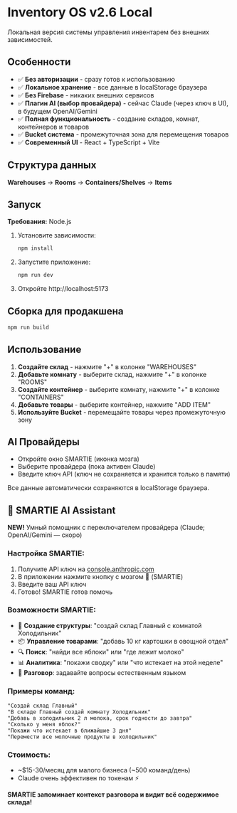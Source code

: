 # Inventory OS v2.6 Local

Локальная версия системы управления инвентарем без внешних зависимостей.

## Особенности

- ✅ **Без авторизации** - сразу готов к использованию
- ✅ **Локальное хранение** - все данные в localStorage браузера  
- ✅ **Без Firebase** - никаких внешних сервисов
- ✅ **Плагин AI (выбор провайдера)** - сейчас Claude (через ключ в UI), в будущем OpenAI/Gemini
- ✅ **Полная функциональность** - создание складов, комнат, контейнеров и товаров
- ✅ **Bucket система** - промежуточная зона для перемещения товаров
- ✅ **Современный UI** - React + TypeScript + Vite

## Структура данных

**Warehouses** → **Rooms** → **Containers/Shelves** → **Items**

## Запуск

**Требования:** Node.js

1. Установите зависимости:
   ```bash
   npm install
   ```

2. Запустите приложение:
   ```bash
   npm run dev
   ```

3. Откройте http://localhost:5173

## Сборка для продакшена

```bash
npm run build
```

## Использование

1. **Создайте склад** - нажмите "+" в колонке "WAREHOUSES"
2. **Добавьте комнату** - выберите склад, нажмите "+" в колонке "ROOMS"  
3. **Создайте контейнер** - выберите комнату, нажмите "+" в колонке "CONTAINERS"
4. **Добавьте товары** - выберите контейнер, нажмите "ADD ITEM"
5. **Используйте Bucket** - перемещайте товары через промежуточную зону

## AI Провайдеры

- Откройте окно SMARTIE (иконка мозга)
- Выберите провайдера (пока активен Claude)
- Введите ключ API (ключ не сохраняется и хранится только в памяти)

Все данные автоматически сохраняются в localStorage браузера.

## 🤖 SMARTIE AI Assistant 

**NEW!** Умный помощник с переключателем провайдера (Claude; OpenAI/Gemini — скоро)

### Настройка SMARTIE:

1. Получите API ключ на [console.anthropic.com](https://console.anthropic.com/)
2. В приложении нажмите кнопку с мозгом 🧠 (SMARTIE)
3. Введите ваш API ключ
4. Готово! SMARTIE готов помочь

### Возможности SMARTIE:

- 🏢 **Создание структуры**: "создай склад Главный с комнатой Холодильник"
- 📦 **Управление товарами**: "добавь 10 кг картошки в овощной отдел"
- 🔍 **Поиск**: "найди все яблоки" или "где лежит молоко"
- 📊 **Аналитика**: "покажи сводку" или "что истекает на этой неделе"
- 💬 **Разговор**: задавайте вопросы естественным языком

### Примеры команд:

```
"Создай склад Главный"
"В складе Главный создай комнату Холодильник"  
"Добавь в холодильник 2 л молока, срок годности до завтра"
"Сколько у меня яблок?"
"Покажи что истекает в ближайшие 3 дня"
"Перемести все молочные продукты в холодильник"
```

### Стоимость:
- ~$15-30/месяц для малого бизнеса (~500 команд/день)
- Claude очень эффективен по токенам ⚡

**SMARTIE запоминает контекст разговора и видит всё содержимое склада!**
